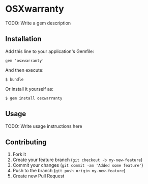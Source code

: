 # OSXwarranty

TODO: Write a gem description

## Installation

Add this line to your application's Gemfile:

    gem 'osxwarranty'

And then execute:

    $ bundle

Or install it yourself as:

    $ gem install osxwarranty

## Usage

TODO: Write usage instructions here

## Contributing

1. Fork it
2. Create your feature branch (`git checkout -b my-new-feature`)
3. Commit your changes (`git commit -am 'Added some feature'`)
4. Push to the branch (`git push origin my-new-feature`)
5. Create new Pull Request
